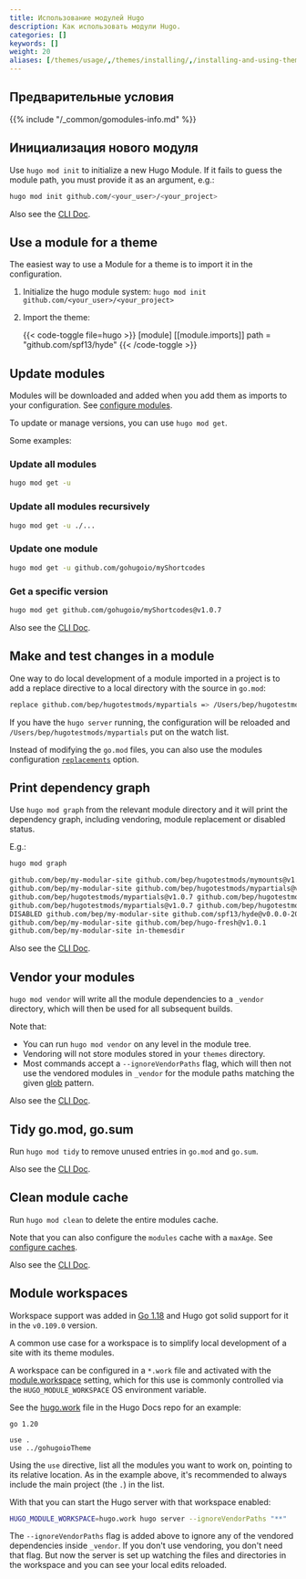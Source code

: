 ```yaml
---
title: Использование модулей Hugo
description: Как использовать модули Hugo.
categories: []
keywords: []
weight: 20
aliases: [/themes/usage/,/themes/installing/,/installing-and-using-themes/]
---
```


## Предварительные условия

{{% include "/_common/gomodules-info.md" %}}

## Инициализация нового модуля

Use `hugo mod init` to initialize a new Hugo Module. If it fails to guess the module path, you must provide it as an argument, e.g.:

```sh
hugo mod init github.com/<your_user>/<your_project>
```

Also see the [CLI Doc](/commands/hugo_mod_init/).

## Use a module for a theme

The easiest way to use a Module for a theme is to import it in the configuration.

1. Initialize the hugo module system: `hugo mod init github.com/<your_user>/<your_project>`
1. Import the theme:

    {{< code-toggle file=hugo >}}
    [module]
      [[module.imports]]
        path = "github.com/spf13/hyde"
    {{< /code-toggle >}}

## Update modules

Modules will be downloaded and added when you add them as imports to your configuration. See [configure modules](/configuration/module/#imports).

To update or manage versions, you can use `hugo mod get`.

Some examples:

### Update all modules

```sh
hugo mod get -u
```

### Update all modules recursively

```sh
hugo mod get -u ./...
```

### Update one module

```sh
hugo mod get -u github.com/gohugoio/myShortcodes
```

### Get a specific version

```sh
hugo mod get github.com/gohugoio/myShortcodes@v1.0.7
```

Also see the [CLI Doc](/commands/hugo_mod_get/).

## Make and test changes in a module

One way to do local development of a module imported in a project is to add a replace directive to a local directory with the source in `go.mod`:

```sh
replace github.com/bep/hugotestmods/mypartials => /Users/bep/hugotestmods/mypartials
```

If you have the `hugo server` running, the configuration will be reloaded and `/Users/bep/hugotestmods/mypartials` put on the watch list.

Instead of modifying the `go.mod` files, you can also use the modules configuration [`replacements`](/configuration/module/#top-level-options) option.

## Print dependency graph

Use `hugo mod graph` from the relevant module directory and it will print the dependency graph, including vendoring, module replacement or disabled status.

E.g.:

```txt
hugo mod graph

github.com/bep/my-modular-site github.com/bep/hugotestmods/mymounts@v1.2.0
github.com/bep/my-modular-site github.com/bep/hugotestmods/mypartials@v1.0.7
github.com/bep/hugotestmods/mypartials@v1.0.7 github.com/bep/hugotestmods/myassets@v1.0.4
github.com/bep/hugotestmods/mypartials@v1.0.7 github.com/bep/hugotestmods/myv2@v1.0.0
DISABLED github.com/bep/my-modular-site github.com/spf13/hyde@v0.0.0-20190427180251-e36f5799b396
github.com/bep/my-modular-site github.com/bep/hugo-fresh@v1.0.1
github.com/bep/my-modular-site in-themesdir
```

Also see the [CLI Doc](/commands/hugo_mod_graph/).

## Vendor your modules

`hugo mod vendor` will write all the module dependencies to a `_vendor` directory, which will then be used for all subsequent builds.

Note that:

- You can run `hugo mod vendor` on any level in the module tree.
- Vendoring will not store modules stored in your `themes` directory.
- Most commands accept a `--ignoreVendorPaths` flag, which will then not use the vendored modules in `_vendor` for the module paths matching the given [glob](g) pattern.

Also see the [CLI Doc](/commands/hugo_mod_vendor/).

## Tidy go.mod, go.sum

Run `hugo mod tidy` to remove unused entries in `go.mod` and `go.sum`.

Also see the [CLI Doc](/commands/hugo_mod_clean/).

## Clean module cache

Run `hugo mod clean` to delete the entire modules cache.

Note that you can also configure the `modules` cache with a `maxAge`. See [configure caches](/configuration/caches/).

Also see the [CLI Doc](/commands/hugo_mod_clean/).

## Module workspaces

Workspace support was added in [Go 1.18](https://go.dev/blog/get-familiar-with-workspaces) and Hugo got solid support for it in the `v0.109.0` version.

A common use case for a workspace is to simplify local development of a site with its theme modules.

A workspace can be configured in a `*.work` file and activated with the [module.workspace](/configuration/module/) setting, which for this use is commonly controlled via the `HUGO_MODULE_WORKSPACE` OS environment variable.

See the [hugo.work](https://github.com/gohugoio/hugo/blob/master/docs/hugo.work) file in the Hugo Docs repo for an example:

```text
go 1.20

use .
use ../gohugoioTheme
```

Using the `use` directive, list all the modules you want to work on, pointing to its relative location. As in the example above, it's recommended to always include the main project (the `.`) in the list.

With that you can start the Hugo server with that workspace enabled:

```sh
HUGO_MODULE_WORKSPACE=hugo.work hugo server --ignoreVendorPaths "**"
```

The `--ignoreVendorPaths` flag is added above to ignore any of the vendored dependencies inside `_vendor`. If you don't use vendoring, you don't need that flag. But now the server is set up watching the files and directories in the workspace and you can see your local edits reloaded.
